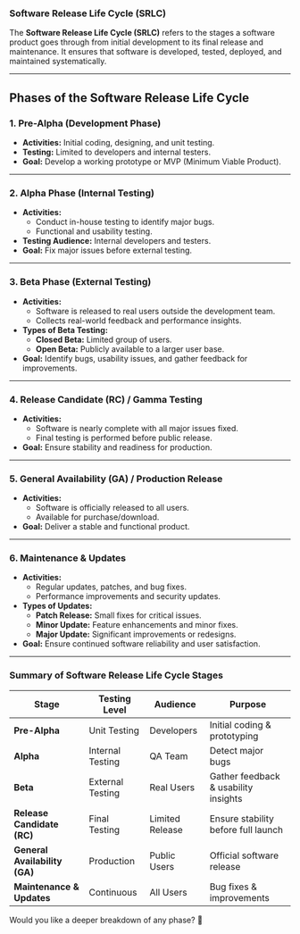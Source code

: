### **Software Release Life Cycle (SRLC)**  

The **Software Release Life Cycle (SRLC)** refers to the stages a software product goes through from initial development to its final release and maintenance. It ensures that software is developed, tested, deployed, and maintained systematically.

---

## **Phases of the Software Release Life Cycle**

### **1. Pre-Alpha (Development Phase)**
- **Activities:** Initial coding, designing, and unit testing.
- **Testing:** Limited to developers and internal testers.
- **Goal:** Develop a working prototype or MVP (Minimum Viable Product).

---

### **2. Alpha Phase (Internal Testing)**
- **Activities:**
  - Conduct in-house testing to identify major bugs.
  - Functional and usability testing.
- **Testing Audience:** Internal developers and testers.
- **Goal:** Fix major issues before external testing.

---

### **3. Beta Phase (External Testing)**
- **Activities:**
  - Software is released to real users outside the development team.
  - Collects real-world feedback and performance insights.
- **Types of Beta Testing:**
  - **Closed Beta:** Limited group of users.
  - **Open Beta:** Publicly available to a larger user base.
- **Goal:** Identify bugs, usability issues, and gather feedback for improvements.

---

### **4. Release Candidate (RC) / Gamma Testing**
- **Activities:**
  - Software is nearly complete with all major issues fixed.
  - Final testing is performed before public release.
- **Goal:** Ensure stability and readiness for production.

---

### **5. General Availability (GA) / Production Release**
- **Activities:**
  - Software is officially released to all users.
  - Available for purchase/download.
- **Goal:** Deliver a stable and functional product.

---

### **6. Maintenance & Updates**
- **Activities:**
  - Regular updates, patches, and bug fixes.
  - Performance improvements and security updates.
- **Types of Updates:**
  - **Patch Release:** Small fixes for critical issues.
  - **Minor Update:** Feature enhancements and minor fixes.
  - **Major Update:** Significant improvements or redesigns.
- **Goal:** Ensure continued software reliability and user satisfaction.

---

### **Summary of Software Release Life Cycle Stages**
| Stage | Testing Level | Audience | Purpose |
|--------|-------------|----------|----------|
| **Pre-Alpha** | Unit Testing | Developers | Initial coding & prototyping |
| **Alpha** | Internal Testing | QA Team | Detect major bugs |
| **Beta** | External Testing | Real Users | Gather feedback & usability insights |
| **Release Candidate (RC)** | Final Testing | Limited Release | Ensure stability before full launch |
| **General Availability (GA)** | Production | Public Users | Official software release |
| **Maintenance & Updates** | Continuous | All Users | Bug fixes & improvements |

Would you like a deeper breakdown of any phase? 🚀
